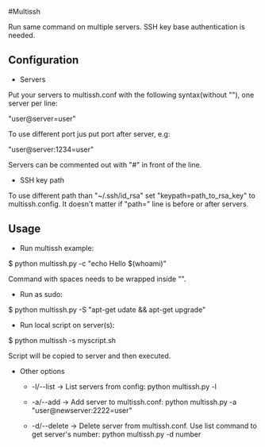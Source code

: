 #Multissh

Run same command on multiple servers. SSH key base authentication is needed.

## Configuration

- Servers

Put your servers to multissh.conf with the following syntax(without ""), one server per line:

"user@server=user"

To use different port jus put port after server, e.g:

 "user@server:1234=user"

Servers can be commented out with "#" in front of the line.

- SSH key path

To use different path than  "~/.ssh/id_rsa" set "keypath=path_to_rsa_key" to multissh.config. It doesn't matter if "path=" line is before or after servers.

## Usage

- Run multissh example:

$ python multissh.py -c "echo Hello $(whoami)"

Command with spaces needs to be wrapped inside "".

- Run as sudo:

$ python multissh.py -S "apt-get udate && apt-get upgrade"

- Run local script on server(s):

$ python multissh -s myscript.sh

Script will be copied to server and then executed.

- Other options

   - -l/--list -> List servers from config: python multissh.py -l

   - -a/--add -> Add server to multissh.conf: python multissh.py -a "user@newserver:2222=user"

   - -d/--delete -> Delete server from multissh.conf. Use list command to get server's number: python multissh.py -d number
